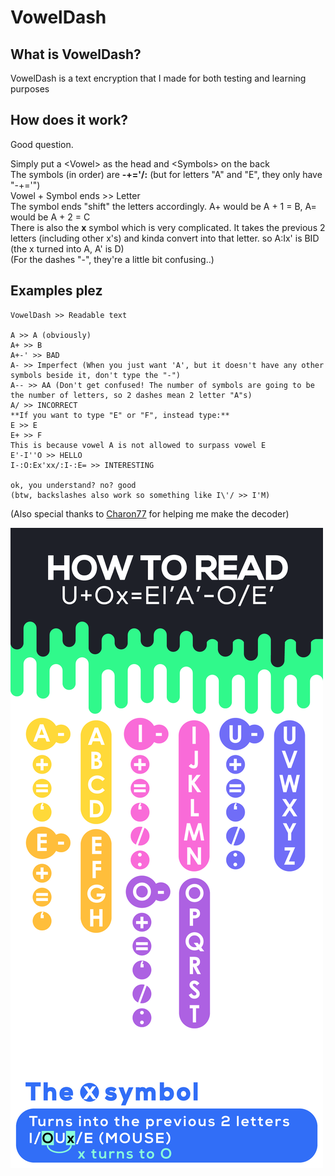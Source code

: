 # VowelDash

## What is VowelDash?
VowelDash is a text encryption that I made for both testing and learning purposes

## How does it work?
Good question.

Simply put a \<Vowel\> as the head and \<Symbols\> on the back 
<br>
The symbols (in order) are **-+='/:** (but for letters "A" and "E", they only have "-+='")
<br>
Vowel + Symbol ends >> Letter
<br>
The symbol ends "shift" the letters accordingly. A+ would be A + 1 = B, A= would be A + 2 = C
<br>
There is also the **x** symbol which is very complicated. It takes the previous 2 letters (including other x's) and kinda convert into that letter. so A:Ix' is BID (the x turned into A, A' is D)
<br>
(For the dashes "-", they're a little bit confusing..)

## Examples plez
```
VowelDash >> Readable text

A >> A (obviously)
A+ >> B
A+-' >> BAD
A- >> Imperfect (When you just want 'A', but it doesn't have any other symbols beside it, don't type the "-")
A-- >> AA (Don't get confused! The number of symbols are going to be the number of letters, so 2 dashes mean 2 letter "A"s)
A/ >> INCORRECT
**If you want to type "E" or "F", instead type:**
E >> E
E+ >> F
This is because vowel A is not allowed to surpass vowel E
E'-I''O >> HELLO
I-:O:Ex'xx/:I-:E= >> INTERESTING

ok, you understand? no? good
(btw, backslashes also work so something like I\'/ >> I'M)
```
(Also special thanks to [Charon77](https://github.com/Charon77) for helping me make the decoder)

![vdAlphabet](voweldash.png)
